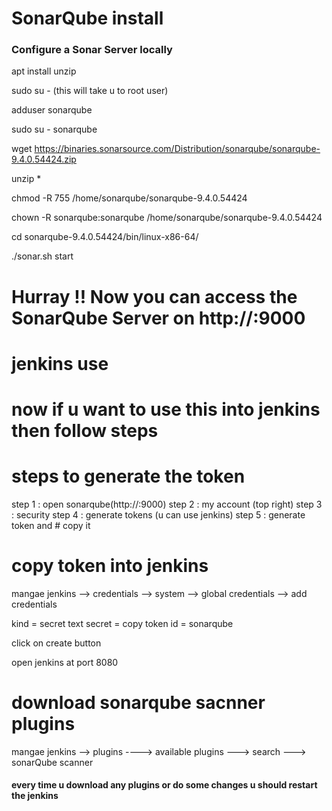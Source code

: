  # SonarQube install 

 ### Configure a Sonar Server locally



apt install unzip

sudo su -   (this will take u to root user)

adduser sonarqube

sudo su - sonarqube

wget https://binaries.sonarsource.com/Distribution/sonarqube/sonarqube-9.4.0.54424.zip

unzip *

chmod -R 755 /home/sonarqube/sonarqube-9.4.0.54424

chown -R sonarqube:sonarqube /home/sonarqube/sonarqube-9.4.0.54424

cd sonarqube-9.4.0.54424/bin/linux-x86-64/

./sonar.sh start

# Hurray !! Now you can access the SonarQube Server on http://<ip-address>:9000




# jenkins use

# now if u want to use this into jenkins then follow steps


# steps to generate the token 
step 1 : open sonarqube(http://<ip-address>:9000)
step 2 : my account (top right)
step 3 : security
step 4 : generate tokens (u can use jenkins)
step 5 : generate token and  # copy it

# copy token into jenkins
 mangae jenkins --> credentials --> system --> global credentials  --> add credentials

 kind    = secret text
 secret  = copy token
 id      = sonarqube

 click on create button



open jenkins at port 8080

# download sonarqube sacnner plugins
mangae jenkins --> plugins ----> available plugins ---> search ---> sonarQube scanner

 #### every time u download any plugins or do some changes u should restart the jenkins 



